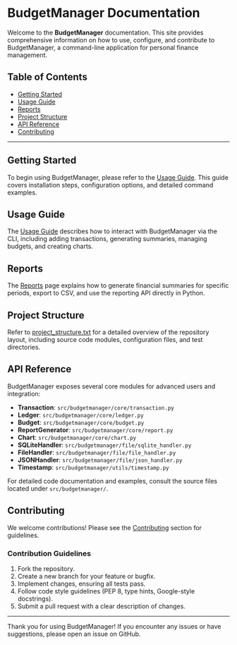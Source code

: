 # BudgetManager Documentation

Welcome to the **BudgetManager** documentation. This site provides comprehensive information on how to use, configure, and contribute to BudgetManager, a command-line application for personal finance management.

## Table of Contents

- [Getting Started](#getting-started)  
- [Usage Guide](usage.md)  
- [Reports](reports.md)  
- [Project Structure](project_structure.txt)  
- [API Reference](#api-reference)  
- [Contributing](#contributing)

---

## Getting Started

To begin using BudgetManager, please refer to the [Usage Guide](usage.md). This guide covers installation steps, configuration options, and detailed command examples.

## Usage Guide

The [Usage Guide](usage.md) describes how to interact with BudgetManager via the CLI, including adding transactions, generating summaries, managing budgets, and creating charts.

## Reports

The [Reports](reports.md) page explains how to generate financial summaries for specific periods, export to CSV, and use the reporting API directly in Python.

## Project Structure

Refer to [project_structure.txt](project_structure.txt) for a detailed overview of the repository layout, including source code modules, configuration files, and test directories.

## API Reference

BudgetManager exposes several core modules for advanced users and integration:

- **Transaction**: `src/budgetmanager/core/transaction.py`  
- **Ledger**: `src/budgetmanager/core/ledger.py`  
- **Budget**: `src/budgetmanager/core/budget.py`  
- **ReportGenerator**: `src/budgetmanager/core/report.py`  
- **Chart**: `src/budgetmanager/core/chart.py`  
- **SQLiteHandler**: `src/budgetmanager/file/sqlite_handler.py`  
- **FileHandler**: `src/budgetmanager/file/file_handler.py`  
- **JSONHandler**: `src/budgetmanager/file/json_handler.py`  
- **Timestamp**: `src/budgetmanager/utils/timestamp.py`

For detailed code documentation and examples, consult the source files located under `src/budgetmanager/`.

## Contributing

We welcome contributions! Please see the [Contributing](#contributing) section for guidelines.

### Contribution Guidelines

1. Fork the repository.  
2. Create a new branch for your feature or bugfix.  
3. Implement changes, ensuring all tests pass.  
4. Follow code style guidelines (PEP 8, type hints, Google-style docstrings).  
5. Submit a pull request with a clear description of changes.

---

Thank you for using BudgetManager! If you encounter any issues or have suggestions, please open an issue on GitHub.
